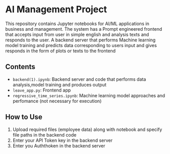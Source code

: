 # AI Management Project

This repository contains Jupyter notebooks for AI/ML applications in business and management.
The system has a Prompt engineered frontend that accepts input from user in simple english and analysis texts and responds to the user.
A backend server that performs Machine learning model training and predicts data corresponding to users input and gives responds in the form of plots or texts to the frontend
## Contents
- `backend(1).ipynb`: Backend server and code that performs data analysis,model training and produces output
- `leave_app.py`: Frontend app 
- `regressive_time_series.ipynb`: Machine learning model approaches and perfomance (not necessary for execution)

## How to Use
1. Upload required files (employee data) along with notebook and specify file paths in the backend code
2. Enter your API Token key in the backend server
3. Enter you Auththoken in the backend server
   
